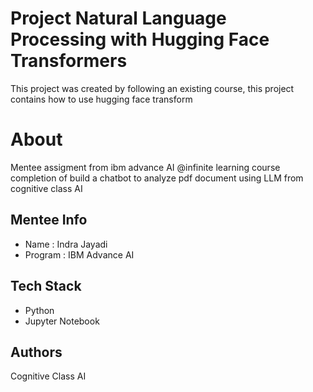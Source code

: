 
# Project Natural Language Processing with Hugging Face Transformers

This project was created by following an existing course, this project contains how to use hugging face transform 

# About
 
Mentee assigment from ibm advance AI @infinite learning course completion of build a chatbot to analyze pdf document using LLM from cognitive class AI

## Mentee Info 

- Name : Indra Jayadi
- Program : IBM Advance AI 

## Tech Stack
- Python
- Jupyter Notebook

## Authors

Cognitive Class AI



